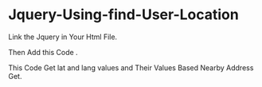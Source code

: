 # Jquery-Using-find-User-Location

Link the Jquery in Your Html File.

Then Add this Code .

This Code Get lat and lang values and Their Values Based Nearby Address Get.
